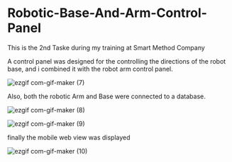 # Robotic-Base-And-Arm-Control-Panel

This is the 2nd Taske during my training at Smart Method Company 

 A control panel was designed for the controlling the directions of the robot base, and i combined it with the robot arm control panel.

![ezgif com-gif-maker (7)](https://user-images.githubusercontent.com/68130267/125207452-16798800-e295-11eb-9cb5-617cc1b451bd.gif)

Also, both the robotic Arm and Base were connected to a database. 

![ezgif com-gif-maker (8)](https://user-images.githubusercontent.com/68130267/125207600-e1ba0080-e295-11eb-9cd8-c45fdecedac8.gif)

![ezgif com-gif-maker (9)](https://user-images.githubusercontent.com/68130267/125207605-e41c5a80-e295-11eb-97cd-6f3a018e5058.gif)

finally the mobile web view was displayed 

![ezgif com-gif-maker (10)](https://user-images.githubusercontent.com/68130267/125207612-e7afe180-e295-11eb-9189-da80229b1fa3.gif)
